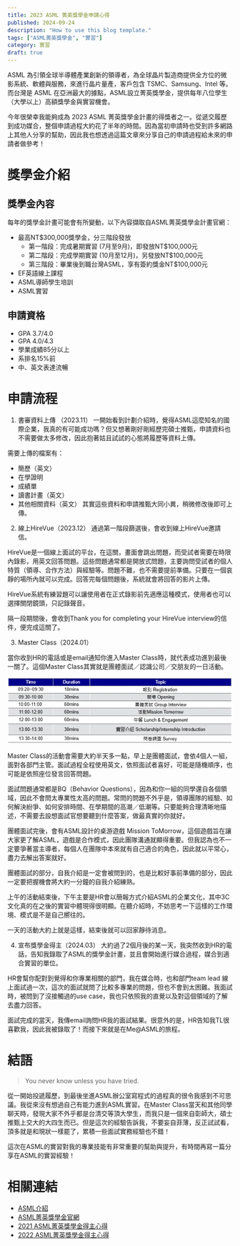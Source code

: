```yaml
---
title: 2023 ASML 菁英獎學金申請心得
published: 2024-09-24
description: "How to use this blog template."
tags: ["ASML菁英獎學金", "實習"]
category: 實習
draft: true
---
```


ASML 為引領全球半導體產業創新的領導者，為全球晶片製造商提供全方位的微影系統、軟體與服務，來進行晶片量產，客戶包含 TSMC、Samsung、Intel 等。而台灣是 ASML 在亞洲最大的據點，ASML設立菁英獎學金，提供每年八位學生（大學以上）高額獎學金與實習機會。

今年很榮幸我能夠成為 2023 ASML 菁英獎學金計畫的得獎者之一。從遞交履歷到成功媒合，整個申請過程大約花了半年的時間。因為當初申請時也受到許多網路上其他人分享的幫助，因此我也想透過這篇文章來分享自己的申請過程給未來的申請者做參考！

# 獎學金介紹

## 獎學金內容

每年的獎學金計畫可能會有所變動，以下內容擷取自ASML菁英獎學金計畫官網：

- 最高NT$300,000獎學金，分三階段發放
    - 第一階段：完成暑期實習 (7月至9月)，即發放NT$100,000元
    - 第二階段：完成學期實習 (10月至12月)，另發放NT$100,000元
    - 第三階段：畢業後到職台灣ASML，享有簽約獎金NT$100,000元
- EF英語線上課程
- ASML導師學生培訓
- ASML實習

## 申請資格

- GPA 3.7/4.0
- GPA 4.0/4.3
- 學業成績85分以上
- 系排名15%前
- 中、英文表達流暢

# 申請流程
1. 書審資料上傳 （2023.11）
一開始看到計劃介紹時，覺得ASML這麼知名的國際企業，我真的有可能成功嗎？但又想著剛好剛經歷完碩士推甄，申請資料也不需要做太多修改，因此抱著姑且試試的心態將履歷等資料上傳。

需要上傳的檔案有：

- 簡歷（英文）
- 在學證明
- 成績單
- 讀書計畫（英文）
- 其他相關資料（英文） 
其實這些資料和申請推甄大同小異，稍微修改後即可上傳。

2. 線上HireVue（2023.12）
通過第一階段篩選後，會收到線上HireVue邀請信。

HireVue是一個線上面試的平台，在這關，畫面會跳出問題，而受試者需要在時限內錄影，用英文回答問題。這些問題通常都是開放式問題，主要詢問受試者的個人特質（領導、合作方法）與經驗等。問題不難，也不需要提前準備。只要在一個哀靜的場所內就可以完成。回答完每個問題後，系統就會將回答的影片上傳。

HireVue系統有練習題可以讓使用者在正式錄影前先適應這種模式，使用者也可以選擇關閉鏡頭，只記錄聲音。

隔一段期間後，會收到Thank you for completing your HireVue interview的信件，便完成這關了。

3. Master Class（2024.01）

當你收到HR的電話或是email通知你進入Master Class時，就代表成功進到最後一關了。這個Master Class其實就是團體面試／認識公司／交朋友的一日活動。

![Master Class Schedule](schedule.png)

Master Class的活動會需要大約半天多一點，早上是團體面試，會依4個人一組，面對各部門主管。面試過程全程使用英文，依照面試者喜好，可能是隨機順序，也可能是依照座位發言回答問題。

面試問題通常都是BQ（Behavior Questions），因為和你一組的同學還自各個領域，因此不會問太專業性太高的問題。常問的問題不外乎是，領導團隊的經驗、如何解決紛爭、如何安排時間、在學期間的高潮／低潮等。只要能夠合理清晰地描述，不需要去設想面試官想要聽到什麼答案，做最真實的你就好。

團體面試完後，會有ASML設計的桌游遊戲 Mission ToMorrow，這個遊戲旨在讓大家更了解ASML，遊戲是合作模式，因此團隊溝通就顯得重要。但我認為也不一定要爭著當主導者，每個人在團隊中本來就有自己適合的角色，因此就以平常心，盡力去解出答案就好。

團體面試的部分，自我介紹是一定會被問到的，也是比較好事前準備的部分，因此一定要把握機會將大約一分鐘的自我介紹練熟。

上午的活動結束後，下午主要是HR會以簡報方式介紹ASML的企業文化，其中3C文化真的在之後的實習中體現得很明顯。在聽介紹時，不妨思考一下這樣的工作環境、模式是不是自己嚮往的。

一天的活動大約上就是這樣，結束後就可以回家靜待消息。

4. 宣布獎學金得主（2024.03）
大約過了2個月後的某一天，我突然收到HR的電話，告知我錄取了ASML的獎學金計畫，並且會開始進行媒合過程，媒合到適合實習的單位。

HR會幫你配對到覺得和你專業相關的部門，我在媒合時，也和部門team lead 線上面試過一次，這次的面試就問了比較多專業的問題，但也不會到太困難。我面試時，被問到了沒接觸過的use case，我也只依照我的直覺以及對這個領域的了解去盡力回答。

面試完成的當天，我傳email詢問HR我的面試結果。很意外的是，HR告知我TL很喜歡我，因此我被錄取了！而接下來就是在Me@ASML的旅程。

# 結語
> You never know unless you have tried.

從一開始投遞履歷，到最後坐進ASML辦公室寫程式的過程真的很令我感到不可思議。我從來沒有想過自己有能力進到ASML實習。在Master Class當天和其他同學聊天時，發現大家不外乎都是台清交等頂大學生，而我只是一個來自彰師大，碩士推甄上交大的大四生而已。但是這次的經驗告訴我，不要妄自菲薄，反正試試看，頂多就是和現狀一樣罷了，累積一些面試實務經驗也不錯！

這次在ASML的實習對我的專業技能有非常重要的幫助與提升，有時間再寫一篇分享在ASML的實習經驗！

# 相關連結
- [ASML介紹](https://www.asml.com/zh-tw/technology)
- [ASML菁英獎學金官網](https://www.asml.com/zh-tw/careers/students-new-graduates/taiwan/scholarship)
- [2021 ASML菁英獎學金得主心得](https://medium.com/@winnie54liu0504/2021-asml%E8%8F%81%E8%8B%B1%E7%8D%8E%E5%AD%B8%E9%87%91%E7%94%B3%E8%AB%8B%E5%BF%83%E5%BE%97-dc9657a4db3d)
- [2022 ASML菁英獎學金得主心得](https://felixliawi.medium.com/asml-elite-scholarship-2022-taiwan-acee41dd0f50)